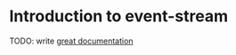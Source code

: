 # Introduction to event-stream

TODO: write [great documentation](http://jacobian.org/writing/what-to-write/)
